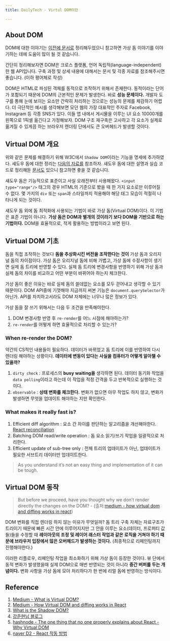 ```yaml
---
title: DailyTech - Virtul DOM이란

---
```

## About DOM

DOM에 대한 이야기는 [이전에 문서로](https://parkjju.github.io/vue-TIL/daily/220208-DOM.html#dom%E1%84%8B%E1%85%B5%E1%84%85%E1%85%A1%E1%86%AB) 정리해두었으니 참고하면 가상 돔 이야기를 이야기하는 데에 도움이 많이 될 것 같습니다. 

간단히 정리해보자면 DOM은 크로스 플랫폼, 언어 독립적(language-independent)한 웹 API입니다. 구축 과정 및  상세 내용에 대해서는 문서 및 각종 자료를 참조해주시면 좋습니다. (이하 평어체로 작성)

DOM은 HTML로 파싱된 객체를 동적으로 조작하기 위해서 존재한다. 동적이라는 단어가 포함되기 때문에 DOM의 근본적인 문제가 발생한다. 바로 **성능 문제이다.** 개발자 도구를 통해 눈에 보이는 요소만 간략히 처리하는 것으로는 성능의 문제를 체감하기 어렵다. 더 극단적인 예시를 생각해보면 모던 웹의 가장 대표적인 주자로 Facebook, Instagram 등 각종 SNS가 있다. 이들 앱 내에서 게시물을 이루는 UI 요소 10000개를 왼쪽으로 1픽셀 옮긴다고 가정해보자. DOM 구조 재구축은 고사하고 각 요소가 실제로 옮겨질 수 있게끔  하는 브라우저 렌더링 단에서도 큰 오버헤드가 발생할 것이다.

## Virtual DOM 개요

위와 같은 문제를 해결하기 위해 W3C에서 `Shadow DOM`이라는 기능을 명세에 추가하였다. 섀도우 돔에 대한 정리는 [다음의 자료를](https://bitsofco.de/what-is-the-shadow-dom/?utm_source=CSS-Weekly&utm_campaign=Issue-344&) 참조하자. 섀도우 돔에 대한 설명과 실습 코드로 정리해둔 [문서도](./220224-shadow.md) 있으니 참고하면 좋을 것 같습니다.

섀도우 돔은 기능적으로 표준이고 사실 오래전부터 사용해왔다. `<input type="range"/>` 태그의 경우 HTML의 기준으로 봤을 때 한 가지 요소로만 이루어질 수 없다. 몇 가지의 `div` 또는 `span`과 스타일까지 적용해야 해당 태그 모습이 적절히 나타나게 되는 것이다.

섀도우 돔 외에 돔 최적화에 사용되는 기법이 바로 가상 돔(Virtual DOM)이다. 이 기법은 표준 기법이 아니다. **가상 돔은 DOM과 별개의 것이라기 보다 DOM을 기반으로 하는 기법이다.** DOM을 효율적으로, 적게 활용하는 방법이라고 보면 된다.

## Virtual DOM 기초

돔을 직접 조작하는 것보다 **돔을 추상화시킨 버전을 조작한다는 것이** 가상 돔과 오리지널 돔의 차이점이다. 가상 돔은 오리지널 돔에 비해 가볍고, 가상 돔에 수정사항이 생기면 실제 돔 트리에 반영할 수 있다. 실제 돔 트리에 변경사항을 반영하기 위해 가상 돔과 실제 돔의 차이를 비교하고 어떤 부분이 바뀌어야 하는지 체크한다.

가상 돔이 좋은 이유는 바로 실제 돔의 쓸데없는 요소를 모두 걷어내고 생각할 수 있기 때문이다. DOM API중에 기껏해야 지금까지 써본 기능은 `document.querySelector`가 아닌가. API를 차치하고서라도 DOM 자체에는 너무나 많은 정보가 있다.

가상 돔을 잘 쓰기 위해서는 다음 두 조건을 만족해야한다.

1. DOM 변경사항 반영 후 `re-render`를 어느 시점에 해야하는가?
2. `re-render`를 어떻게 하면 효율적으로 처리할 수 있는가?

### When re-render the DOM?

약간의 CS적인 내용들이 필요하다. 데이터가 바뀌었고 돔 트리에 이를 반영하여 다시 렌더링 해야하는 상황이다. **데이터에 변동이 있다는 사실을 컴퓨터가 어떻게 알아챌 수 있을까?**

1. `dirty check` : 프로세스의 **busy waiting을** 생각하면 된다. 데이터 동기화 작업을 `data polling`이라고 하는데 이 작업을 적정 간격을 두고 반복적으로 실행하는 것이다.
2. `observable` : **상태 변화를 체크한다.** 변화가 없으면 아무 작업도 하지 않고, 변화가 발생하면 무엇을 업데이트 해야하는 지만 확인한다.

### What makes it really fast is?

1. Efficient diff algorithm : 요소 간 차이를 판단하는 알고리즘을 개선해야한다. [React reconciliation](https://ko.reactjs.org/docs/reconciliation.html)
2. Batching DOM read/write operation : 돔 요소 읽기/쓰기 작업을 일괄적으로 처리한다.
3. Efficient update of sub-tree only : 전체 트리의 업데이트가 아닌, 업데이트가 필요한 서브트리 데이터만 업데이트한다.

> As you understand it’s not an easy thing and implementation of it can be tough.

## Virtual DOM 동작

> But before we proceed, have you thought why we don’t render directly the changes on the DOM? - (출처:[medium - how virtual dom and diffing works in react](https://medium.com/@gethylgeorge/how-virtual-dom-and-diffing-works-in-react-6fc805f9f84e))

DOM 변화를 직접 렌더링 하지 않는 이유가 무엇일까? 돔 트리 구축 자체는 자료구조가 트리이기 때문에 빠른 시간 안에 이루어지지만 그 안을 이루는 요소(데이터, 프로퍼티 값들)들을 수정할 때 **레이아웃의 조정 및 레이어 래스터 작업과 같은 로직을 거쳐야 하기 때문에 브라우저 입장에서 많은 오버헤드가 발생하는 것이다.** (최종적으로 리페인팅까지 진행해야한다.)

이러한 리플로우, 리페인팅 작업을 최소화하기 위해 가상 돔이 등장한 것이다. 뷰 단에서 동적 변화가 발생했을때 실제 DOM으로 매번 반영되는 것이 아니라 **중간 버퍼를 두는 개념이다.** 변화 사항을 가상 돔에 모아 처리하다가 한 번에 리얼 돔에 반영하는 방식이다.

## Reference

1. [Medium - What is Virtual DOM?](https://tonyfreed.medium.com/what-is-virtual-dom-c0ec6d6a925c)
2. [Medium - How Virtual DOM and diffing works in React](https://medium.com/@gethylgeorge/how-virtual-dom-and-diffing-works-in-react-6fc805f9f84e)
3. [What is the Shadow DOM?](https://bitsofco.de/what-is-the-shadow-dom/?utm_source=CSS-Weekly&utm_campaign=Issue-344&)
4. [강준현님 블로그](https://junhyunny.github.io/information/virtual-dom/)
5. [hashnode - The one thing that no one properly explains about React - Why Virtual DOM](https://hashnode.com/post/the-one-thing-that-no-one-properly-explains-about-react-why-virtual-dom-cisczhfj41bmssp53mvfwmgrq)
6. [naver D2 - React 작동 방법](https://d2.naver.com/helloworld/9297403)